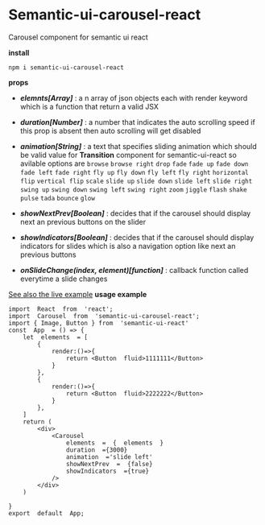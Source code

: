 # Semantic-ui-carousel-react

Carousel component for semantic ui react

**install**

    npm i semantic-ui-carousel-react

**props**

- **_elemnts[Array]_** : a n array of json objects each with render keyword which is a function that return a valid JSX
- **_duration[Number]_** : a number that indicates the auto scrolling speed if this prop is absent then auto scrolling will get disabled

- **_animation[String]_** : a text that specifies sliding animation which should be valid value for **Transition** component for semantic-ui-react so avilable options are `browse` `browse right` `drop` `fade` `fade up` `fade down` `fade left` `fade right` `fly up` `fly down` `fly left` `fly right` `horizontal flip` `vertical flip` `scale` `slide up` `slide down` `slide left` `slide right` `swing up` `swing down` `swing left` `swing right` `zoom` `jiggle` `flash` `shake` `pulse` `tada` `bounce` `glow`

- **_showNextPrev[Boolean]_** : decides that if the carousel should display next an previous buttons on the slider

- **_showIndicators[Boolean]_** : decides that if the carousel should display indicators for slides which is also a navigation option like next an previous buttons

- **_onSlideChange(index, element)[function]_** : callback function called everytime a slide changes

[See also the live example](https://codesandbox.io/embed/blue-currying-dkvk0)
**usage example**

    import  React  from  'react';
    import  Carousel  from  'semantic-ui-carousel-react';
    import { Image, Button } from  'semantic-ui-react'
    const  App  = () => {
    	let  elements  = [
    		{
    			render:()=>{
    				return <Button  fluid>1111111</Button>
    			}
    		},
    		{
    			render:()=>{
    				return <Button  fluid>2222222</Button>
    			}
    	    },
    	]
    	return (
    		<div>
    			<Carousel
    				elements  =  {  elements  }
    				duration  ={3000}
    				animation  ='slide left'
    				showNextPrev  =  {false}
    				showIndicators  ={true}
    			/>
    		</div>
    	)

    }
    export  default  App;
